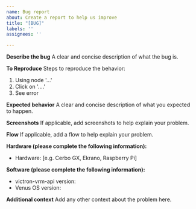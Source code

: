```yaml
---
name: Bug report
about: Create a report to help us improve
title: "[BUG]"
labels: ''
assignees: ''

---
```


**Describe the bug**
A clear and concise description of what the bug is.

**To Reproduce**
Steps to reproduce the behavior:
1. Using node  '...'
2. Click on '....'
3. See error

**Expected behavior**
A clear and concise description of what you expected to happen.

**Screenshots**
If applicable, add screenshots to help explain your problem.

**Flow**
If applicable, add a flow to help explain your problem.

**Hardware (please complete the following information):**
 - Hardware: [e.g. Cerbo GX, Ekrano, Raspberry Pi]

**Software (please complete the following information):**
 - victron-vrm-api version:
 - Venus OS version:
 

**Additional context**
Add any other context about the problem here.
